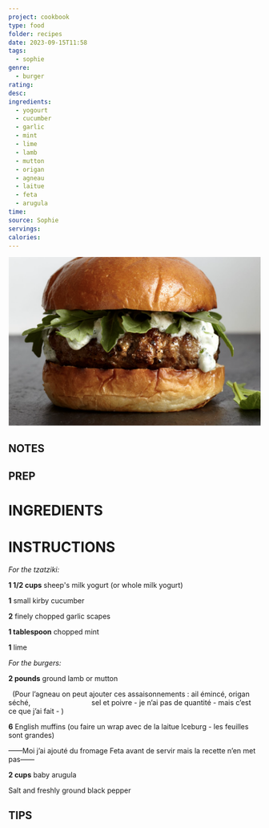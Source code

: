 ```yaml
---
project: cookbook
type: food
folder: recipes
date: 2023-09-15T11:58
tags:
  - sophie
genre:
  - burger
rating: 
desc: 
ingredients:
  - yogourt
  - cucumber
  - garlic
  - mint
  - lime
  - lamb
  - mutton
  - origan
  - agneau
  - laitue
  - feta
  - arugula
time: 
source: Sophie
servings: 
calories:
---
```


![IMAGE](image_30.png)


## NOTES




## PREP


# INGREDIENTS


# INSTRUCTIONS


_For the tzatziki:_

**1 1/2 cups** sheep's milk yogurt (or whole milk yogurt)

**1** small kirby cucumber

**2** finely chopped garlic scapes

**1 tablespoon** chopped mint

**1** lime

_For the burgers:_

**2 pounds** ground lamb or mutton

  (Pour l’agneau on peut ajouter ces assaisonnements : ail émincé, origan séché,                               sel et poivre - je n’ai pas de quantité - mais c’est ce que j’ai fait - ) 

**6** English muffins (ou faire un wrap avec de la laitue Iceburg - les feuilles sont grandes)

——Moi j’ai ajouté du fromage Feta avant de servir mais la recette n’en met pas——

**2 cups** baby arugula

Salt and freshly ground black pepper







## TIPS



